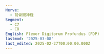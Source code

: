 ```yaml
---
Nerve:
  - 前骨間神経
Segment:
  - C7
  - C8
English: Flexor Digitorum Profundus (FDP)
lastmod: '2025-03-08'
last_edited: 2025-02-27T00:00:00.000Z
---
```



